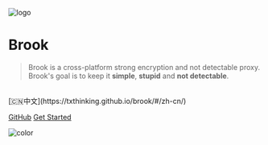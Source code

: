 ![logo](https://storage.googleapis.com/txthinking/_/brook.png)

# Brook

> Brook is a cross-platform strong encryption and not detectable proxy.<br/>
> Brook's goal is to keep it **simple**, **stupid** and **not detectable**.<br/>
<br/>
[🇨🇳中文](https://txthinking.github.io/brook/#/zh-cn/)

[GitHub](https://github.com/txthinking/brook)
[Get Started](#cli-and-gui)

![color](#ffffff)
